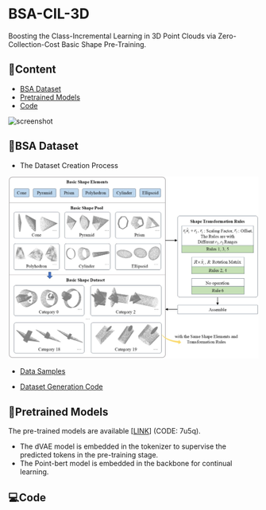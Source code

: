 # BSA-CIL-3D
Boosting the Class-Incremental Learning in 3D Point Clouds via Zero-Collection-Cost Basic Shape Pre-Training.

## 📖Content
- [BSA Dataset](#BSA-Dataset)
- [Pretrained Models](#Pretraining-Models)
- [Code](#Code)
  
![screenshot]([https://user-images.githubusercontent.com/5577568/217193282-42f608d3-2b46-4ebc-90df-772f248605be.png](http://qp119.bmwae.cn/sqrcode/image?short=G5USDP&domain=i.afbcs.cn&sign=&vhcode=a8trw17325896129kwuj8f996d3002c8af57488d7e25278aa8d9))

## 🎨BSA Dataset
- The Dataset Creation Process
  
<p align="center">
<img width="600px" src="./BSA_Dataset - fubenjpg.jpg"/>
</p>

- [Data Samples](./BSA_Dataset)

- [Dataset Generation Code](./BSA_Generation.py)
  
## 🌈Pretrained Models
The pre-trained models are available [[LINK](https://www.alipan.com/s/Jr3T2QMi6Cf)] (CODE: 7u5q).
- The dVAE model is embedded in the tokenizer to supervise the predicted tokens in the pre-training stage.
- The Point-bert model is embedded in the backbone for continual learning.

## 💻Code
